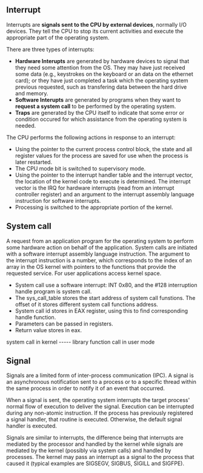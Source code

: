 
## Interrupt
Interrupts are **signals sent to the CPU by external devices**, normally I/O devices. They tell the CPU to stop its current activities and execute the appropriate part of the operating system.

There are three types of interrupts:

* **Hardware Interupts** are generated by hardware devices to signal that they need some attention from the OS. They may have just received some data (e.g., keystrokes on the keyboard or an data on the ethernet card); or they have just completed a task which the operating system previous requested, such as transfering data between the hard drive and memory.
* **Software Interupts** are generated by programs when they want to **request a system call** to be performed by the operating system.
* **Traps** are generated by the CPU itself to indicate that some error or condition occured for which assistance from the operating system is needed.

The CPU performs the following actions in response to an interrupt:

* Using the pointer to the current process control block, the state and all register values for the process are saved for use when the process is later restarted.
* The CPU mode bit is switched to supervisory mode.
* Using the pointer to the interrupt handler table and the interrupt vector, the location of the kernel code to execute is determined. The interrupt vector is the IRQ for hardware interrupts (read from an interrupt controller register) and an argument to the interrupt assembly language instruction for software interrupts.
* Processing is switched to the appropriate portion of the kernel.

## System call
A request from an application program for the operating system to perform some hardware action on behalf of the application. System calls are initiated with a software interrupt assembly language instruction. The argument to the interrupt instruction is a number, which corresponds to the index of an array in the OS kernel with pointers to the functions that provide the requested service.
For user applications access kernel space.
* System call use a software interrupt: INT 0x80, and the #128 interruption handle program is system call.
* The sys_call_table stores the start address of system call funstions. The offset of it stores different system call functions address. 
* System call id stores in EAX register, using this to find corresponding handle function.
* Parameters can be passed in registers.
* Return value stores in eax.

system call in kernel ----- library function call in user mode

## Signal
Signals are a limited form of inter-process communication (IPC). A signal is an asynchronous notification sent to a process or to a specific thread within the same process in order to notify it of an event that occurred. 

When a signal is sent, the operating system interrupts the target process' normal flow of execution to deliver the signal. Execution can be interrupted during any non-atomic instruction. If the process has previously registered a signal handler, that routine is executed. Otherwise, the default signal handler is executed.

Signals are similar to interrupts, the difference being that interrupts are mediated by the processor and handled by the kernel while signals are mediated by the kernel (possibly via system calls) and handled by processes. The kernel may pass an interrupt as a signal to the process that caused it (typical examples are SIGSEGV, SIGBUS, SIGILL and SIGFPE).
